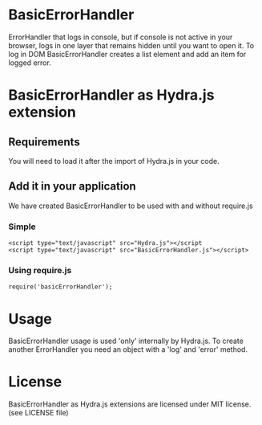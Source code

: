 # BasicErrorHandler
ErrorHandler that logs in console, but if console is not active in your browser, logs in one layer that remains hidden until you want to open it.
To log in DOM BasicErrorHandler creates a list element and add an item for logged error.
# BasicErrorHandler as Hydra.js extension
## Requirements
You will need to load it after the import of Hydra.js in your code.
## Add it in your application
We have created BasicErrorHandler to be used with and without require.js
### Simple
	<script type="text/javascript" src="Hydra.js"></script
	<script type="text/javascript" src="BasicErrorHandler.js"></script>
### Using require.js
	require('basicErrorHandler');
# Usage
BasicErrorHandler usage is used 'only' internally by Hydra.js.
To create another ErrorHandler you  need an object with a 'log' and 'error' method.

# License
BasicErrorHandler as Hydra.js extensions are licensed under MIT license. (see LICENSE file)